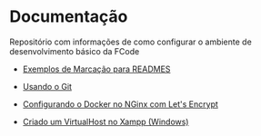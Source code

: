 # Documentação
Repositório com informações de como configurar o ambiente de desenvolvimento básico da FCode

* [Exemplos de Marcação para READMES](https://guides.github.com/features/mastering-markdown/)

* [Usando o Git](/Git.md)
* [Configurando o Docker no NGinx com Let's Encrypt](/Docker.md)
* [Criado um VirtualHost no Xampp (Windows)](/VHost.md)
